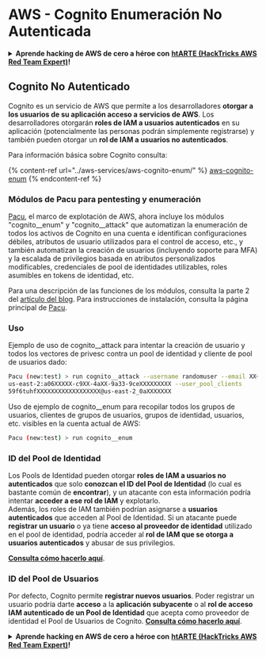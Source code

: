 # AWS - Cognito Enumeración No Autenticada

<details>

<summary><strong>Aprende hacking de AWS de cero a héroe con</strong> <a href="https://training.hacktricks.xyz/courses/arte"><strong>htARTE (HackTricks AWS Red Team Expert)</strong></a><strong>!</strong></summary>

Otras formas de apoyar a HackTricks:

* Si quieres ver a tu **empresa anunciada en HackTricks** o **descargar HackTricks en PDF**, consulta los [**PLANES DE SUSCRIPCIÓN**](https://github.com/sponsors/carlospolop)!
* Consigue el [**merchandising oficial de PEASS & HackTricks**](https://peass.creator-spring.com)
* Descubre [**La Familia PEASS**](https://opensea.io/collection/the-peass-family), nuestra colección de [**NFTs**](https://opensea.io/collection/the-peass-family) exclusivos
* **Únete al** 💬 [**grupo de Discord**](https://discord.gg/hRep4RUj7f) o al [**grupo de telegram**](https://t.me/peass) o **sigue** a **Twitter** 🐦 [**@carlospolopm**](https://twitter.com/carlospolopm)**.**
* **Comparte tus trucos de hacking enviando PRs a los repositorios de github de** [**HackTricks**](https://github.com/carlospolop/hacktricks) y [**HackTricks Cloud**](https://github.com/carlospolop/hacktricks-cloud).

</details>

## Cognito No Autenticado

Cognito es un servicio de AWS que permite a los desarrolladores **otorgar a los usuarios de su aplicación acceso a servicios de AWS**. Los desarrolladores otorgarán **roles de IAM a usuarios autenticados** en su aplicación (potencialmente las personas podrán simplemente registrarse) y también pueden otorgar un **rol de IAM a usuarios no autenticados**.

Para información básica sobre Cognito consulta:

{% content-ref url="../aws-services/aws-cognito-enum/" %}
[aws-cognito-enum](../aws-services/aws-cognito-enum/)
{% endcontent-ref %}

### Módulos de Pacu para pentesting y enumeración

[Pacu](https://github.com/RhinoSecurityLabs/pacu), el marco de explotación de AWS, ahora incluye los módulos "cognito__enum" y "cognito__attack" que automatizan la enumeración de todos los activos de Cognito en una cuenta e identifican configuraciones débiles, atributos de usuario utilizados para el control de acceso, etc., y también automatizan la creación de usuarios (incluyendo soporte para MFA) y la escalada de privilegios basada en atributos personalizados modificables, credenciales de pool de identidades utilizables, roles asumibles en tokens de identidad, etc.

Para una descripción de las funciones de los módulos, consulta la parte 2 del [artículo del blog](https://rhinosecuritylabs.com/aws/attacking-aws-cognito-with-pacu-p2). Para instrucciones de instalación, consulta la página principal de [Pacu](https://github.com/RhinoSecurityLabs/pacu).

### Uso

Ejemplo de uso de cognito__attack para intentar la creación de usuario y todos los vectores de privesc contra un pool de identidad y cliente de pool de usuarios dado:
```bash
Pacu (new:test) > run cognito__attack --username randomuser --email XX+sdfs2@gmail.com --identity_pools
us-east-2:a06XXXXX-c9XX-4aXX-9a33-9ceXXXXXXXXX --user_pool_clients
59f6tuhfXXXXXXXXXXXXXXXXXX@us-east-2_0aXXXXXXX
```
Uso de ejemplo de cognito__enum para recopilar todos los grupos de usuarios, clientes de grupos de usuarios, grupos de identidad, usuarios, etc. visibles en la cuenta actual de AWS:
```bash
Pacu (new:test) > run cognito__enum
```
### ID del Pool de Identidad

Los Pools de Identidad pueden otorgar **roles de IAM a usuarios no autenticados** que solo **conozcan el ID del Pool de Identidad** (lo cual es bastante común de **encontrar**), y un atacante con esta información podría intentar **acceder a ese rol de IAM** y explotarlo.\
Además, los roles de IAM también podrían asignarse a **usuarios autenticados** que acceden al Pool de Identidad. Si un atacante puede **registrar un usuario** o ya tiene **acceso al proveedor de identidad** utilizado en el pool de identidad, podría acceder al **rol de IAM que se otorga a usuarios autenticados** y abusar de sus privilegios.

[**Consulta cómo hacerlo aquí**](../aws-services/aws-cognito-enum/cognito-identity-pools.md).

### ID del Pool de Usuarios

Por defecto, Cognito permite **registrar nuevos usuarios**. Poder registrar un usuario podría darte **acceso** a la **aplicación subyacente** o al **rol de acceso IAM autenticado de un Pool de Identidad** que acepta como proveedor de identidad el Pool de Usuarios de Cognito. [**Consulta cómo hacerlo aquí**](../aws-services/aws-cognito-enum/cognito-user-pools.md#registration).

<details>

<summary><strong>Aprende hacking en AWS de cero a héroe con</strong> <a href="https://training.hacktricks.xyz/courses/arte"><strong>htARTE (HackTricks AWS Red Team Expert)</strong></a><strong>!</strong></summary>

Otras formas de apoyar a HackTricks:

* Si quieres ver a tu **empresa anunciada en HackTricks** o **descargar HackTricks en PDF** consulta los [**PLANES DE SUSCRIPCIÓN**](https://github.com/sponsors/carlospolop)!
* Consigue el [**merchandising oficial de PEASS & HackTricks**](https://peass.creator-spring.com)
* Descubre [**La Familia PEASS**](https://opensea.io/collection/the-peass-family), nuestra colección de [**NFTs**](https://opensea.io/collection/the-peass-family) exclusivos
* **Únete al** 💬 [**grupo de Discord**](https://discord.gg/hRep4RUj7f) o al [**grupo de telegram**](https://t.me/peass) o **sígueme** en **Twitter** 🐦 [**@carlospolopm**](https://twitter.com/carlospolopm)**.**
* **Comparte tus trucos de hacking enviando PRs a los repositorios de github de** [**HackTricks**](https://github.com/carlospolop/hacktricks) y [**HackTricks Cloud**](https://github.com/carlospolop/hacktricks-cloud).

</details>
